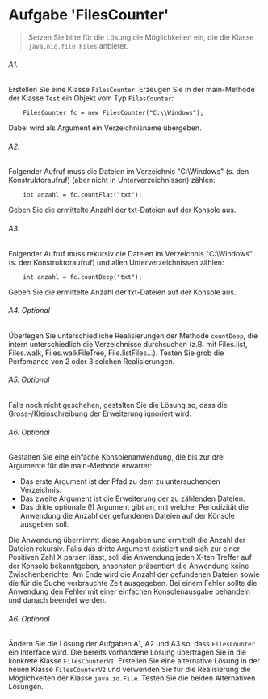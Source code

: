 # Aufgabe 'FilesCounter'

> Setzen Sie bitte für die Lösung die Möglichkeiten ein, die die Klasse `java.nio.file.Files` anbietet. 

###### A1.
Erstellen Sie eine Klasse `FilesCounter`. Erzeugen Sie in der main-Methode der Klasse `Test` ein Objekt vom Typ `FilesCounter`:

		FilesCounter fc = new FilesCounter("C:\\Windows");

Dabei wird als Argument ein Verzeichnisname übergeben.


###### A2.
Folgender Aufruf muss die Dateien im Verzeichnis "C:\\Windows" (s. den Konstruktoraufruf) (aber nicht in Unterverzeichnissen) zählen:

		int anzahl = fc.countFlat("txt");

Geben Sie die ermittelte Anzahl der txt-Dateien auf der Konsole aus.


###### A3.
Folgender Aufruf muss rekursiv die Dateien im Verzeichnis "C:\\Windows" (s. den Konstruktoraufruf) und allen Unterverzeichnissen zählen:

		int anzahl = fc.countDeep("txt");

Geben Sie die ermittelte Anzahl der txt-Dateien auf der Konsole aus.

###### A4. Optional
Überlegen Sie unterschiedliche Realisierungen der Methode `countDeep`, die intern unterschiedlich die Verzeichnisse durchsuchen (z.B. mit Files.list, Files.walk, Files.walkFileTree, File.listFiles...). Testen Sie grob die Perfomance von 2 oder 3 solchen Realisierungen.

###### A5. Optional
Falls noch nicht geschehen, gestalten Sie die Lösung so, dass die Gross-/Kleinschreibung der Erweiterung ignoriert wird. 

###### A6. Optional
Gestalten Sie eine einfache Konsolenanwendung, die bis zur drei Argumente für die main-Methode erwartet:

- Das erste Argument ist der Pfad zu dem zu untersuchenden Verzeichnis.
- Das zweite Argument ist die Erweiterung der zu zählenden Dateien.
- Das dritte optionale (!) Argument gibt an, mit welcher Periodizität die Anwendung die Anzahl der gefundenen Dateien auf der Könsole ausgeben soll. 

Die Anwendung übernimmt diese Angaben und ermittelt die Anzahl der Dateien rekursiv.
Falls das dritte Argument existiert und sich zur einer Positiven Zahl X parsen lässt, soll die Anwendung jeden X-ten Treffer auf der Konsole bekanntgeben, ansonsten präsentiert die Anwendung keine Zwischenberichte. 
Am Ende wird die Anzahl der gefundenen Dateien sowie die für die Suche verbrauchte Zeit ausgegeben. 
Bei einem Fehler sollte die Anwendung den Fehler mit einer einfachen Konsolenausgabe behandeln und danach beendet werden.

###### A6. Optional
Ändern Sie die Lösung der Aufgaben A1, A2 und A3 so, dass `FilesCounter` ein Interface wird. Die bereits vorhandene Lösung übertragen Sie in die konkrete Klasse `FilesCounterV1`. Erstellen Sie eine alternative Lösung in der neuen Klasse `FilesCounterV2` und verwenden Sie für die Realisierung die Möglichkeiten der Klasse `java.io.File`. Testen Sie die beiden Alternativen Lösungen.
